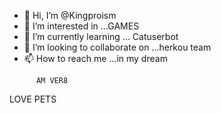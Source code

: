 - 👋 Hi, I’m @Kingproism
- 👀 I’m interested in ...GAMES
- 🌱 I’m currently learning ... Catuserbot
- 💞️ I’m looking to collaborate on ...herkou team
- 📫 How to reach me ...in my dream

<!---
Kingproism/Kingproism is a ✨ special ✨ repository because its `README.md` (this file) appears on your GitHub profile.
You can click the Preview link to take a look at your changes.
--->
          AM VER8 
   LOVE PETS
